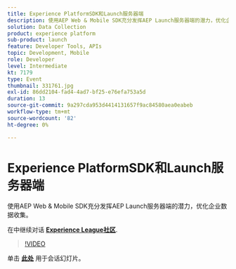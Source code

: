 ```yaml
---
title: Experience PlatformSDK和Launch服务器端
description: 使用AEP Web & Mobile SDK充分发挥AEP Launch服务器端的潜力，优化企业数据收集。 此会话作为Adobe Developers Live内容活动的一部分提供。
solution: Data Collection
product: experience platform
sub-product: launch
feature: Developer Tools, APIs
topic: Development, Mobile
role: Developer
level: Intermediate
kt: 7179
type: Event
thumbnail: 331761.jpg
exl-id: 86dd2104-fad4-4ad7-bf25-e76efa753a5d
duration: 13
source-git-commit: 9a297cda953d4414131657f9ac84580aea0eabeb
workflow-type: tm+mt
source-wordcount: '82'
ht-degree: 0%

---
```


# Experience PlatformSDK和Launch服务器端

使用AEP Web &amp; Mobile SDK充分发挥AEP Launch服务器端的潜力，优化企业数据收集。

在中继续对话 **[Experience League社区](https://adobe.ly/36Yd3v6)**.

>[!VIDEO](https://video.tv.adobe.com/v/331761/?quality=12&learn=on&hidetitle=true)

单击 **[此处](/help/adobe-developers-live/assets/experience-platform-sdk-launch.pdf)** 用于会话幻灯片。
